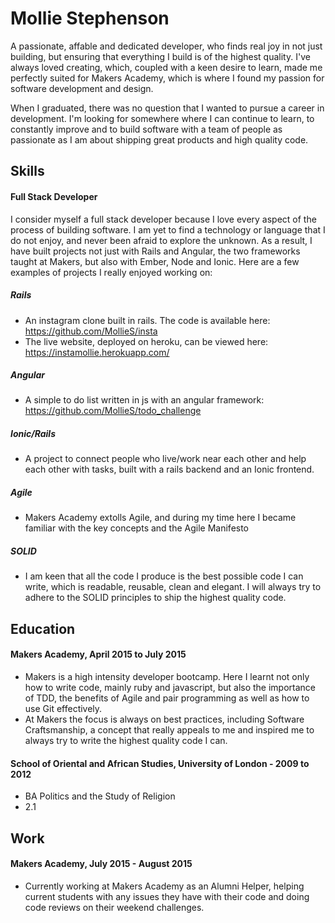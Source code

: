 # Mollie Stephenson

A passionate, affable and dedicated developer, who finds real joy in not just building, but ensuring that everything I build is of the highest quality.  I've always loved creating, which, coupled with a keen desire to learn, made me perfectly suited for Makers Academy, which is where I found my passion for software development and design.  

When I graduated, there was no question that I wanted to pursue a career in development.  I'm looking for somewhere where I can continue to learn, to constantly improve and to build software with a team of people as passionate as I am about shipping great products and high quality code.


## Skills

#### Full Stack Developer

I consider myself a full stack developer because I love every aspect of the process of building software.  I am yet to find a technology or language that I do not enjoy, and never been afraid to explore the unknown. As a result, I have built projects not just with Rails and Angular, the two frameworks taught at Makers, but also with Ember, Node and Ionic.  Here are a few examples of projects I really enjoyed working on:

##### Rails
- An instagram clone built in rails. The code is available here: https://github.com/MollieS/insta
- The live website, deployed on heroku, can be viewed here: https://instamollie.herokuapp.com/


##### Angular
- A simple to do list written in js with an angular framework: https://github.com/MollieS/todo_challenge


##### Ionic/Rails
- A project to connect people who live/work near each other and help each other with tasks, built with a rails backend and an Ionic frontend.


##### Agile
- Makers Academy extolls Agile, and during my time here I became familiar with the key concepts and the Agile Manifesto


##### SOLID
- I am keen that all the code I produce is the best possible code I can write, which is readable, reusable, clean and elegant.  I will always try to adhere to the SOLID principles to ship the highest quality code.


## Education

#### Makers Academy, April 2015 to July 2015
- Makers is a high intensity developer bootcamp.  Here I learnt not only how to write code, mainly ruby and javascript, but also the importance of TDD, the benefits of Agile and pair programming as well as how to use Git effectively.
- At Makers the focus is always on best practices, including Software Craftsmanship, a concept that really appeals to me and inspired me to always try to write the highest quality code I can.

#### School of Oriental and African Studies, University of London - 2009 to 2012

- BA Politics and the Study of Religion
- 2.1

## Work

#### Makers Academy, July 2015 - August 2015

- Currently working at Makers Academy as an Alumni Helper, helping current students with any issues they have with their code and doing code reviews on their weekend challenges.  

